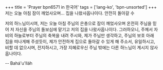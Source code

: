 +++
title = 'Prayer bpn6571 in 한국어'
tags = ['lang-ko', 'bpn-unsorted']
+++
저는 오늘 아침 잠이 깨었사오며…
집을 나왔사옵나이다. 안전히 돌아갈 수

저의 하느님이시여, 저는 오늘 아침 주님의 은총으로 잠이 깨었사오며 온전히 주님을 믿어 저 자신을 주님의 돌보심에 맡기고 저의 집을 나왔사옵나이다. 그러하오니, 주께서 자비의 하늘로부터 주님의 축복을 내려 주시와, 제가 주님만 생각하고, 주님의 보호 아래 집을 떠나게해 주셨듯이, 제가 안전하게 집으로 돌아갈 수 있게 해 주소서,
유일하시고, 비할 데 없으시며, 전지하시고, 가장 지혜로우신 주님 밖에는 다른 하느님이 계시지 않사옵나이다.

-- Bahá'u'lláh
